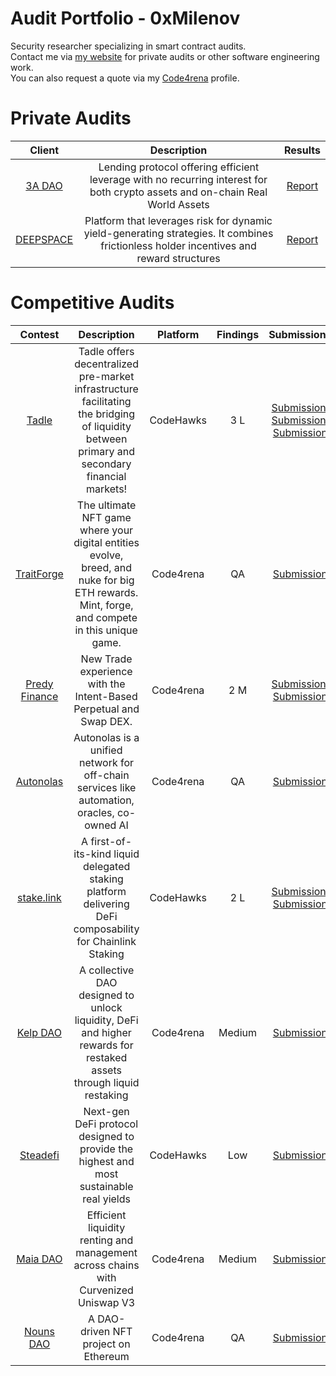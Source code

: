 # Audit Portfolio - 0xMilenov

Security researcher specializing in smart contract audits.                 
Contact me via [my website](https://0xmilenov.xyz/) for private audits or other software engineering work.        
You can also request a quote via my [Code4rena](https://code4rena.com/@0xMilenov) profile.

# Private Audits
| Client | Description | Results |
|:-------:|:-----------:|:-----------:|
| [3A DAO](https://3adao.org/) | Lending protocol offering efficient leverage with no recurring interest for both crypto assets and on-chain Real World Assets | [Report](https://github.com/0xMilenov/audits/blob/main/3A-DAO.pdf) |
| [DEEPSPACE](https://deepspace.game/) | Platform that leverages risk for dynamic yield-generating strategies. It combines frictionless holder incentives and reward structures | [Report](https://github.com/0xMilenov/audits/blob/main/2023-11-DEEPSPACE.pdf) |


# Competitive Audits
| Contest | Description | Platform | Findings | Submissions |
|:-------:|:-----------:|:--------:|:--------:|:-----------:|
| [Tadle](https://tadle.com/) | Tadle offers decentralized pre-market infrastructure facilitating the bridging of liquidity between primary and secondary financial markets! | CodeHawks |  3 L | [Submission](https://codehawks.cyfrin.io/c/2024-08-tadle/s/1026), [Submission](https://codehawks.cyfrin.io/c/2024-08-tadle/s/1133), [Submission](https://codehawks.cyfrin.io/c/2024-08-tadle/s/1421) |
| [TraitForge](https://traitforge.game/) | The ultimate NFT game where your digital entities evolve, breed, and nuke for big ETH rewards. Mint, forge, and compete in this unique game. | Code4rena | QA | [Submission](https://github.com/code-423n4/2024-07-traitforge-validation/issues/829) |
|[Predy Finance](https://www.predy.finance/) | New Trade experience with the Intent-Based Perpetual and Swap DEX. | Code4rena | 2 M | [Submission](https://github.com/code-423n4/2024-05-predy-findings/issues/42), [Submission](https://github.com/code-423n4/2024-05-predy-findings/issues/69) | 
|[Autonolas](https://olas.network/)| Autonolas is a unified network for off-chain services like automation, oracles, co-owned AI | Code4rena |QA|[Submission](https://github.com/code-423n4/2023-12-autonolas-findings/blob/main/data/0xMilenov-Q.md)|
| [stake.link](https://www.codehawks.com/contests/clqf7mgla0001yeyfah59c674)|A first-of-its-kind liquid delegated staking platform delivering DeFi composability for Chainlink Staking|CodeHawks|2 L|[Submission](https://www.codehawks.com/submissions/clqf7mgla0001yeyfah59c674/166), [Submission](https://www.codehawks.com/submissions/clqf7mgla0001yeyfah59c674/169)|
| [Kelp DAO](https://code4rena.com/reports/2023-11-kelp) | A collective DAO designed to unlock liquidity, DeFi and higher rewards for restaked assets through liquid restaking | Code4rena | Medium | [Submission](https://github.com/code-423n4/2023-11-kelp-findings/issues/148) |
| [Steadefi](https://www.codehawks.com/contests/clo38mm260001la08daw5cbuf) | Next-gen DeFi protocol designed to provide the highest and most sustainable real yields | CodeHawks | Low | [Submission](https://www.codehawks.com/submissions/clo38mm260001la08daw5cbuf/51) | 
| [Maia DAO](https://code4rena.com/contests/2023-05-maia-dao-ecosystem#top) | Efficient liquidity renting and management across chains with Curvenized Uniswap V3 | Code4rena | Medium | [Submission](https://github.com/code-423n4/2023-05-maia-findings/issues/372) | 
| [Nouns DAO](https://code4rena.com/contests/2023-07-nouns-dao#top) | A DAO-driven NFT project on Ethereum | Code4rena | QA | [Submission](https://github.com/code-423n4/2023-07-nounsdao-findings/blob/main/data/0xMilenov-Q.md) |
